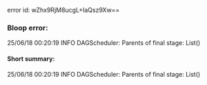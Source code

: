 error id: wZhx9RjM8ucgL+IaQsz9Xw==
### Bloop error:

25/06/18 00:20:19 INFO DAGScheduler: Parents of final stage: List()
#### Short summary: 

25/06/18 00:20:19 INFO DAGScheduler: Parents of final stage: List()